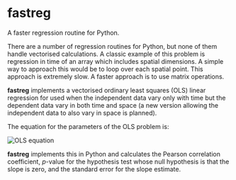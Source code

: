 # fastreg

A faster regression routine for Python.

There are a number of regression routines for Python, but none of them handle
vectorised calculations. A classic example of this problem is regression in
time of an array which includes spatial dimensions. A simple way to approach
this would be to loop over each spatial point. This approach is extremely slow.
A faster approach is to use matrix operations.

**fastreg** implements a vectorised ordinary least squares (OLS) linear
regression for used when the independent data vary only with time but the
dependent data vary in both time and space (a new version allowing the
independent data to also vary in space is planned).

The equation for the parameters of the OLS problem is:

![OLS equation](https://upload.wikimedia.org/math/b/8/d/b8dbcd12ae63080ec03d433eb4e4da8d.png)

**fastreg** implements this in Python and calculates the Pearson correlation coefficient, *p*-value for the hypothesis test whose null hypothesis is that the slope is zero, and the standard error for the slope estimate.
